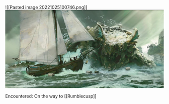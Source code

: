 ![[Pasted image 20221025100746.png]]
<img src="/assets/Pasted image 20221025100746.png"/>

Encountered:
On the way to [[Rumblecusp]] 